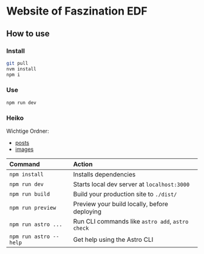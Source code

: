 # Website of Faszination EDF

## How to use

### Install

```bash
git pull
nvm install
npm i
```

### Use

```
npm run dev
```

### Heiko

Wichtige Ordner:

- [posts](src/content/posts)
- [images](public/images)

| Command                | Action                                           |
| :--------------------- | :----------------------------------------------- |
| `npm install`          | Installs dependencies                            |
| `npm run dev`          | Starts local dev server at `localhost:3000`      |
| `npm run build`        | Build your production site to `./dist/`          |
| `npm run preview`      | Preview your build locally, before deploying     |
| `npm run astro ...`    | Run CLI commands like `astro add`, `astro check` |
| `npm run astro --help` | Get help using the Astro CLI                     |
